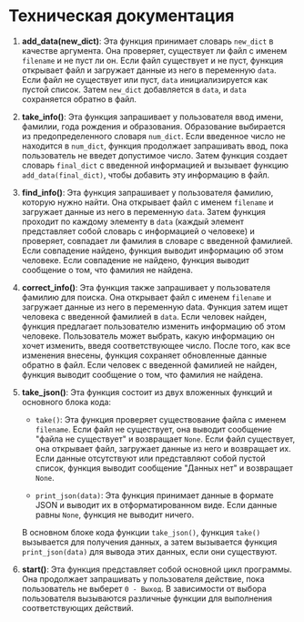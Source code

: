 # Техническая документация

1. **add_data(new_dict)**: Эта функция принимает словарь `new_dict` в качестве аргумента. Она проверяет, существует ли 
файл с именем `filename` и не пуст ли он. Если файл существует и не пуст, функция открывает файл и загружает данные из
него в переменную `data`. Если файл не существует или пуст, `data` инициализируется как пустой список. Затем `new_dict` 
добавляется в `data`, и `data` сохраняется обратно в файл.
2. **take_info()**: Эта функция запрашивает у пользователя ввод имени, фамилии, года рождения и образования. Образование
выбирается из предопределенного словаря `num_dict`. Если введенное число не находится в `num_dict`, функция продолжает 
запрашивать ввод, пока пользователь не введет допустимое число. Затем функция создает словарь `final_dict` с введенной
информацией и вызывает функцию `add_data(final_dict)`, чтобы добавить эту информацию в файл.
3. **find_info()**: Эта функция запрашивает у пользователя фамилию, которую нужно найти. Она открывает файл с именем 
`filename` и загружает данные из него в переменную `data`. Затем функция проходит по каждому элементу в `data` (каждый
элемент представляет собой словарь с информацией о человеке) и проверяет, совпадает ли фамилия в словаре с введенной 
фамилией. Если совпадение найдено, функция выводит информацию об этом человеке. Если совпадение не найдено, функция 
выводит сообщение о том, что фамилия не найдена.
4. **correct_info()**: Эта функция также запрашивает у пользователя фамилию для поиска. Она открывает файл с именем 
`filename` и загружает данные из него в переменную data. Функция затем ищет человека с введенной фамилией в `data`. 
Если человек найден, функция предлагает пользователю изменить информацию об этом человеке. Пользователь может выбрать, 
какую информацию он хочет изменить, введя соответствующее число. После того, как все изменения внесены, функция 
сохраняет обновленные данные обратно в файл. Если человек с введенной фамилией не найден, функция выводит сообщение о
том, что фамилия не найдена.
5. **take_json()**: Эта функция состоит из двух вложенных функций и основного блока кода:

    - `take()`: Эта функция проверяет существование файла с именем `filename`. Если файл не существует, она выводит 
   сообщение "файла не существует" и возвращает `None`. Если файл существует, она открывает файл, загружает данные из него и возвращает их. Если данные отсутствуют или представляют собой пустой список, функция выводит сообщение "Данных нет" и возвращает `None`.

    - `print_json(data)`: Эта функция принимает данные в формате JSON и выводит их в отформатированном виде. 
   Если данные равны `None`, функция не выводит ничего.

    В основном блоке кода функции `take_json()`, функция `take()` вызывается для получения данных, а затем вызывается функция `print_json(data)` для вывода этих данных, если они существуют.
6. **start()**: Эта функция представляет собой основной цикл программы. Она продолжает запрашивать у пользователя действие, 
пока пользователь не выберет `0 - Выход`. В зависимости от выбора пользователя вызываются различные функции для 
выполнения соответствующих действий.